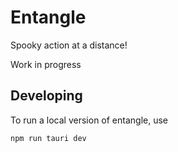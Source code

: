 # Entangle

Spooky action at a distance!

Work in progress

## Developing

To run a local version of entangle, use
```bash
npm run tauri dev
```
